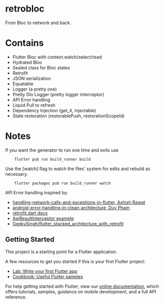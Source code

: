 # retrobloc

From Bloc to network and back.

# Contains

- Flutter Bloc with context.watch/select/read
- Hydrated Bloc
- Sealed class for Bloc states
- Retrofit
- JSON serialization
- Equatable
- Logger (a pretty one)
- Pretty Dio Logger (pretty logger interceptor)
- API Error handling
- Liquid Pull to refresh
- Dependency Injection (get_it, injectable)
- State restoration (restorablePush, restorationScopeId)

# Notes

If you want the generator to run one time and exits use
```
    flutter pub run build_runner build
```
Use the [watch] flag to watch the files' system for edits and rebuild as necessary.
```
    flutter packages pub run build_runner watch  
```

API Error handling inspired by:
- [handling-network-calls-and-exceptions-in-flutter, Ashish Rawat](https://dev.to/ashishrawat2911/handling-network-calls-and-exceptions-in-flutter-54me)
- [android-error-handling-in-clean-architecture, Duy Pham](https://proandroiddev.com/android-error-handling-in-clean-architecture-844a7fc0dc03)
- [retrofit.dart docs](https://github.com/trevorwang/retrofit.dart#error-handling)
- [ApiResultInterceptor example](https://gist.github.com/ipcjs/c0896bf90effe955a863ed9813d006c5)
- [GeekySingh/flutter_stacked_architecture_with_retrofit](https://github.com/GeekySingh/flutter_stacked_architecture_with_retrofit/blob/master/lib/common/network/result.dart)

## Getting Started

This project is a starting point for a Flutter application.

A few resources to get you started if this is your first Flutter project:

- [Lab: Write your first Flutter app](https://flutter.dev/docs/get-started/codelab)
- [Cookbook: Useful Flutter samples](https://flutter.dev/docs/cookbook)

For help getting started with Flutter, view our
[online documentation](https://flutter.dev/docs), which offers tutorials,
samples, guidance on mobile development, and a full API reference.
